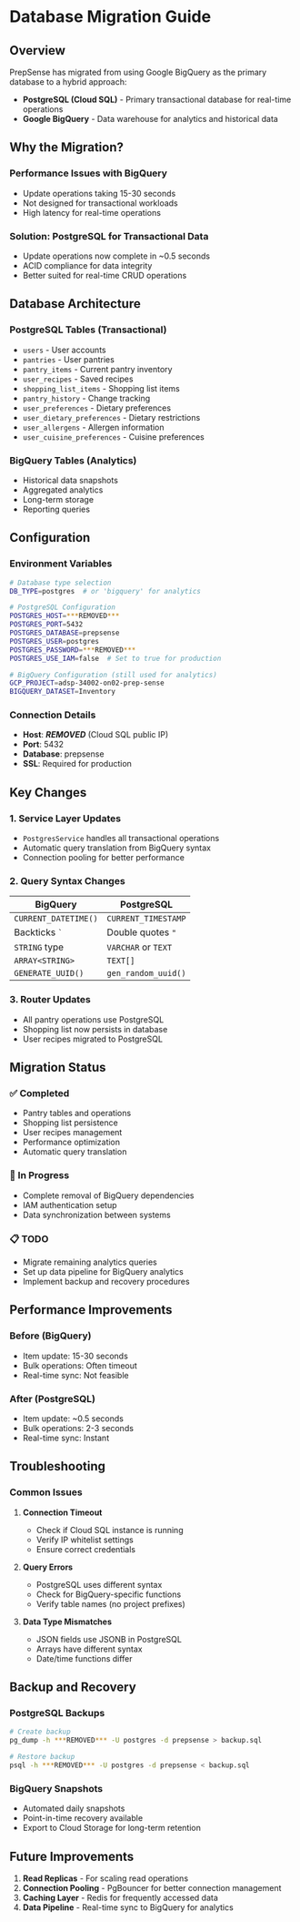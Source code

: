 # Database Migration Guide

## Overview

PrepSense has migrated from using Google BigQuery as the primary database to a hybrid approach:
- **PostgreSQL (Cloud SQL)** - Primary transactional database for real-time operations
- **Google BigQuery** - Data warehouse for analytics and historical data

## Why the Migration?

### Performance Issues with BigQuery
- Update operations taking 15-30 seconds
- Not designed for transactional workloads
- High latency for real-time operations

### Solution: PostgreSQL for Transactional Data
- Update operations now complete in ~0.5 seconds
- ACID compliance for data integrity
- Better suited for real-time CRUD operations

## Database Architecture

### PostgreSQL Tables (Transactional)
- `users` - User accounts
- `pantries` - User pantries
- `pantry_items` - Current pantry inventory
- `user_recipes` - Saved recipes
- `shopping_list_items` - Shopping list items
- `pantry_history` - Change tracking
- `user_preferences` - Dietary preferences
- `user_dietary_preferences` - Dietary restrictions
- `user_allergens` - Allergen information
- `user_cuisine_preferences` - Cuisine preferences

### BigQuery Tables (Analytics)
- Historical data snapshots
- Aggregated analytics
- Long-term storage
- Reporting queries

## Configuration

### Environment Variables
```bash
# Database type selection
DB_TYPE=postgres  # or 'bigquery' for analytics

# PostgreSQL Configuration
POSTGRES_HOST=***REMOVED***
POSTGRES_PORT=5432
POSTGRES_DATABASE=prepsense
POSTGRES_USER=postgres
POSTGRES_PASSWORD=***REMOVED***
POSTGRES_USE_IAM=false  # Set to true for production

# BigQuery Configuration (still used for analytics)
GCP_PROJECT=adsp-34002-on02-prep-sense
BIGQUERY_DATASET=Inventory
```

### Connection Details
- **Host**: ***REMOVED*** (Cloud SQL public IP)
- **Port**: 5432
- **Database**: prepsense
- **SSL**: Required for production

## Key Changes

### 1. Service Layer Updates
- `PostgresService` handles all transactional operations
- Automatic query translation from BigQuery syntax
- Connection pooling for better performance

### 2. Query Syntax Changes
| BigQuery | PostgreSQL |
|----------|------------|
| `CURRENT_DATETIME()` | `CURRENT_TIMESTAMP` |
| Backticks `` ` `` | Double quotes `"` |
| `STRING` type | `VARCHAR` or `TEXT` |
| `ARRAY<STRING>` | `TEXT[]` |
| `GENERATE_UUID()` | `gen_random_uuid()` |

### 3. Router Updates
- All pantry operations use PostgreSQL
- Shopping list now persists in database
- User recipes migrated to PostgreSQL

## Migration Status

### ✅ Completed
- Pantry tables and operations
- Shopping list persistence
- User recipes management
- Performance optimization
- Automatic query translation

### 🚧 In Progress
- Complete removal of BigQuery dependencies
- IAM authentication setup
- Data synchronization between systems

### 📋 TODO
- Migrate remaining analytics queries
- Set up data pipeline for BigQuery analytics
- Implement backup and recovery procedures

## Performance Improvements

### Before (BigQuery)
- Item update: 15-30 seconds
- Bulk operations: Often timeout
- Real-time sync: Not feasible

### After (PostgreSQL)
- Item update: ~0.5 seconds
- Bulk operations: 2-3 seconds
- Real-time sync: Instant

## Troubleshooting

### Common Issues

1. **Connection Timeout**
   - Check if Cloud SQL instance is running
   - Verify IP whitelist settings
   - Ensure correct credentials

2. **Query Errors**
   - PostgreSQL uses different syntax
   - Check for BigQuery-specific functions
   - Verify table names (no project prefixes)

3. **Data Type Mismatches**
   - JSON fields use JSONB in PostgreSQL
   - Arrays have different syntax
   - Date/time functions differ

## Backup and Recovery

### PostgreSQL Backups
```bash
# Create backup
pg_dump -h ***REMOVED*** -U postgres -d prepsense > backup.sql

# Restore backup
psql -h ***REMOVED*** -U postgres -d prepsense < backup.sql
```

### BigQuery Snapshots
- Automated daily snapshots
- Point-in-time recovery available
- Export to Cloud Storage for long-term retention

## Future Improvements

1. **Read Replicas** - For scaling read operations
2. **Connection Pooling** - PgBouncer for better connection management
3. **Caching Layer** - Redis for frequently accessed data
4. **Data Pipeline** - Real-time sync to BigQuery for analytics